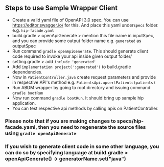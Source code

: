 ## Steps to use Sample Wrapper Client

- Create a valid yaml file of OpenAPI 3.0 spec. You can use https://editor.swagger.io/ for this. And place this yaml
  under`specs` folder. e.g. `hip-facade.yaml`
- build.gradle > openApiGenerate > mention this file name in inputSpec, and you can provide some output folder name e.g. 
  `generated` as outputSpec
- Run command ``gradle openApiGenerate``. This should generate client code required to invoke your api inside given output folder/
- setting.gradle > add `include 'generated'`
- Add `implementation project(':generated')` to build.gradle dependencies.
- Now in `PatientController.java` create request parameters and provide in respective API's method e.g. `PatientsApi.upsertPatients(patients)`
- Run ABDM wrapper by going to root directory and issuing command ``gradle bootRun``
- Now run command ``gradle bootRun``. It should bring up sample hip application.
- You can test respective api methods by calling apis on PatientController.

### Please note that if you are making changes to specs/hip-facade.yaml, then you need to regenerate the source files using `gradle openApiGenerate`

### If you wish to generate client code in some other language, you can do so by specifying language at build.gradle > openApiGenerate() -> generatorName.set("java")